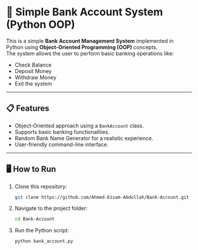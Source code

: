 # 🏦 Simple Bank Account System (Python OOP)

This is a simple **Bank Account Management System** implemented in Python using **Object-Oriented Programming (OOP)** concepts.  
The system allows the user to perform basic banking operations like:
- Check Balance
- Deposit Money
- Withdraw Money
- Exit the system

---

## 📋 Features
- Object-Oriented approach using a `BankAccount` class.
- Supports basic banking functionalities.
- Random Bank Name Generator for a realistic experience.
- User-friendly command-line interface.

---

## 🖥️ How to Run
1. Clone this repository:
    ```bash
    git clone https://github.com/Ahmed-Essam-Abdullah/Bank-Account.git
    ```
2. Navigate to the project folder:
    ```bash
    cd Bank-Account
    ```
3. Run the Python script:
    ```bash
    python bank_account.py
    ```
